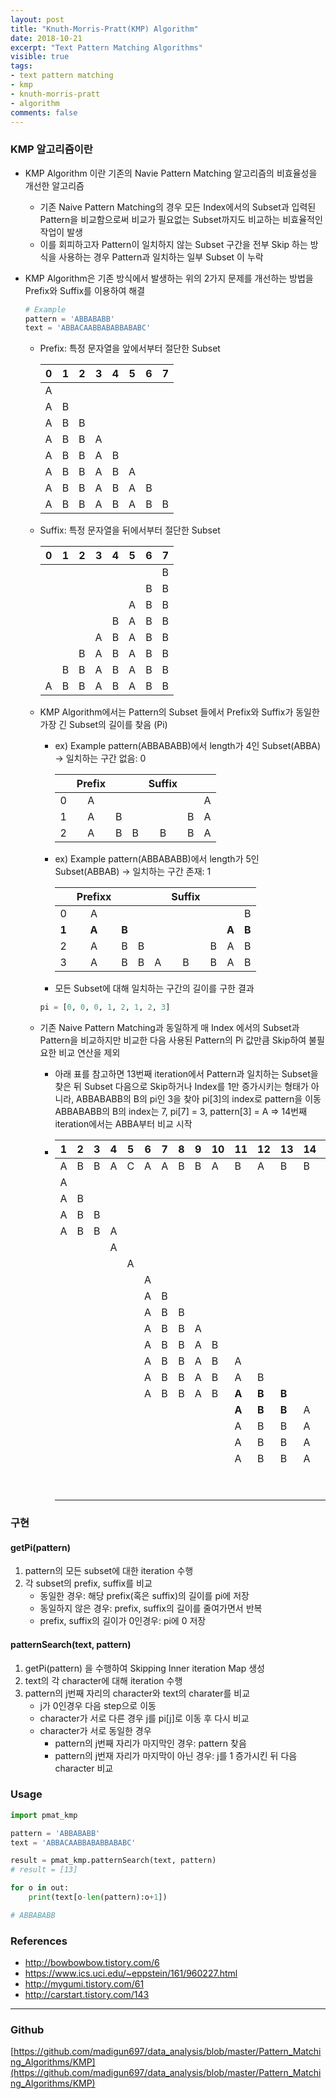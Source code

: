 ```yaml
---
layout: post
title: "Knuth-Morris-Pratt(KMP) Algorithm"
date: 2018-10-21
excerpt: "Text Pattern Matching Algorithms"
visible: true
tags: 
- text pattern matching
- kmp
- knuth-morris-pratt
- algorithm
comments: false
---
```


### KMP 알고리즘이란

* KMP Algorithm 이란 기존의 Navie Pattern Matching 알고리즘의 비효율성을 개선한 알고리즘
  * 기존 Naive Pattern Matching의 경우 모든 Index에서의 Subset과 입력된 Pattern을 비교함으로써 비교가 필요없는 Subset까지도 비교하는 비효율적인 작업이 발생
  * 이를 회피하고자 Pattern이 일치하지 않는 Subset 구간을 전부 Skip 하는 방식을 사용하는 경우 Pattern과 일치하는 일부 Subset 이 누락
* KMP Algorithm은 기존 방식에서 발생하는 위의 2가지 문제를 개선하는 방법을 Prefix와 Suffix를 이용하여 해결
  ```  python
  # Example
  pattern = 'ABBABABB'
  text = 'ABBACAABBABABBABABC'
  ```

  * Prefix: 특정 문자열을 앞에서부터 절단한 Subset 

      |  0   |  1   |  2   |  3   |  4   |  5   |  6   |  7   |
      | :--: | :--: | :--: | :--: | :--: | :--: | :--: | :--: |
      |  A   |      |      |      |      |      |      |      |
      |  A   |  B   |      |      |      |      |      |      |
      |  A   |  B   |  B   |      |      |      |      |      |
      |  A   |  B   |  B   |  A   |      |      |      |      |
      |  A   |  B   |  B   |  A   |  B   |      |      |      |
      |  A   |  B   |  B   |  A   |  B   |  A   |      |      |
      |  A   |  B   |  B   |  A   |  B   |  A   |  B   |      |
      |  A   |  B   |  B   |  A   |  B   |  A   |  B   |  B   |

  * Suffix: 특정 문자열을 뒤에서부터 절단한 Subset

      |  0   |  1   |  2   |  3   |  4   |  5   |  6   |  7   |
      | :--: | :--: | :--: | :--: | :--: | :--: | :--: | :--: |
      |      |      |      |      |      |      |      |  B   |
      |      |      |      |      |      |      |  B   |  B   |
      |      |      |      |      |      |  A   |  B   |  B   |
      |      |      |      |      |  B   |  A   |  B   |  B   |
      |      |      |      |  A   |  B   |  A   |  B   |  B   |
      |      |      |  B   |  A   |  B   |  A   |  B   |  B   |
      |      |  B   |  B   |  A   |  B   |  A   |  B   |  B   |
      |  A   |  B   |  B   |  A   |  B   |  A   |  B   |  B   |

  * KMP Algorithm에서는 Pattern의 Subset 들에서 Prefix와 Suffix가 동일한 가장 긴 Subset의 길이를 찾음 (Pi)

    * ex) Example pattern(ABBABABB)에서 length가 4인 Subset(ABBA) -> 일치하는 구간 없음: 0

      |      | Prefix |      |      | Suffix |      |      |
      | :--: | :----: | :--: | :--: | :----: | :--: | :--: |
      |  0   |   A    |      |      |        |      |  A   |
      |  1   |   A    |  B   |      |        |  B   |  A   |
      |  2   |   A    |  B   |  B   |   B    |  B   |  A   |

    * ex) Example pattern(ABBABABB)에서 length가 5인 Subset(ABBAB) -> 일치하는 구간 존재: 1

      |       | Prefixx |       |      |      | Suffix |      |       |       |
      | :---: | :-----: | :---: | :--: | :--: | :----: | :--: | :---: | :---: |
      |   0   |    A    |       |      |      |        |      |       |   B   |
      | **1** |  **A**  | **B** |      |      |        |      | **A** | **B** |
      |   2   |    A    |   B   |  B   |      |        |  B   |   A   |   B   |
      |   3   |    A    |   B   |  B   |  A   |   B    |  B   |   A   |   B   |

    * 모든 Subset에 대해 일치하는 구간의 길이를 구한 결과

    ``` python
    pi = [0, 0, 0, 1, 2, 1, 2, 3]
    ```

  * 기존 Naive Pattern Matching과 동일하게 매 Index 에서의 Subset과 Pattern을 비교하지만 비교한 다음 사용된 Pattern의 Pi 값만큼 Skip하여 불필요한 비교 연산을 제외

      * 아래 표를 참고하면 13번째 iteration에서 Pattern과 일치하는 Subset을 찾은 뒤 Subset 다음으로 Skip하거나 Index를 1만 증가시키는 형태가 아니라, ABBABABB의 B의 pi인 3을 찾아 pi[3]의 index로 pattern을 이동
          ABBABABB의 B의 index는 7, pi[7] = 3, pattern[3] = A => 14번째 iteration에서는 ABBA부터 비교 시작

      * | 1    | 2    | 3    | 4    | 5    | 6    | 7    | 8    | 9    | 10   | 11   | 12   | 13   | 14   | 15   | 16   | 17   | 18   | 19   |
          | ---- | ---- | ---- | ---- | ---- | ---- | ---- | ---- | ---- | ---- | ---- | ---- | ---- | ---- | ---- | ---- | ---- | ---- | ---- |
          | A    | B    | B    | A    | C    | A    | A    | B    | B    | A    | B    | A    | B    | B    | A    | B    | A    | B    | C    |
          | A    |      |      |      |      |      |      |      |      |      |      |      |      |      |      |      |      |      |      |
          | A    | B    |      |      |      |      |      |      |      |      |      |      |      |      |      |      |      |      |      |
          | A    | B    | B    |      |      |      |      |      |      |      |      |      |      |      |      |      |      |      |      |
          | A    | B    | B    | A    |      |      |      |      |      |      |      |      |      |      |      |      |      |      |      |
          |      |      |      | A    |      |      |      |      |      |      |      |      |      |      |      |      |      |      |      |
          |      |      |      |      | A    |      |      |      |      |      |      |      |      |      |      |      |      |      |      |
          |      |      |      |      |      | A    |      |      |      |      |      |      |      |      |      |      |      |      |      |
          |      |      |      |      |      | A    | B    |      |      |      |      |      |      |      |      |      |      |      |      |
          |      |      |      |      |      | A    | B    | B    |      |      |      |      |      |      |      |      |      |      |      |
          |      |      |      |      |      | A    | B    | B    | A    |      |      |      |      |      |      |      |      |      |      |
          |      |      |      |      |      | A    | B    | B    | A    | B    |      |      |      |      |      |      |      |      |      |
          |      |      |      |      |      | A    | B    | B    | A    | B    | A    |      |      |      |      |      |      |      |      |
          |      |      |      |      |      | A    | B    | B    | A    | B    | A    | B    |      |      |      |      |      |      |      |
          |      |      |      |      |      | A    | B    | B    | A    | B    | **A** | **B** | **B** |      |      |      |      |      |      |
          |      |      |      |      |      |      |      |      |      |      | **A** | **B** | **B** | A    |      |      |      |      |      |
          |      |      |      |      |      |      |      |      |      |      | A    | B    | B    | A    | B    |      |      |      |      |
          |      |      |      |      |      |      |      |      |      |      | A    | B    | B    | A    | B    | A    |      |      |      |
          |      |      |      |      |      |      |      |      |      |      | A    | B    | B    | A    | B    | A    | B    |      |      |
          | | | | | | | | | | |  |  |  |  |  |  |  | A | |
          | | | | | | | | | | |  |  |  |  |  |  |  |  | A |

### 구현

#### getPi(pattern)

1. pattern의 모든 subset에 대한 iteration 수행
2. 각 subset의 prefix, suffix를 비교
   * 동일한 경우: 해당 prefix(혹은 suffix)의 길이를 pi에 저장
   * 동일하지 않은 경우: prefix, suffix의 길이를 줄여가면서 반복
   * prefix, suffix의 길이가 0인경우: pi에 0 저장
#### patternSearch(text, pattern)

1. getPi(pattern) 을 수행하여 Skipping Inner iteration Map 생성
2. text의 각 character에 대해 iteration 수행
3. pattern의 j번째 자리의 character와 text의 charater를 비교
   * j가 0인경우 다음 step으로 이동
   * character가 서로 다른 경우 j를 pi[j]로 이동 후 다시 비교
   * character가 서로 동일한 경우
      * pattern의 j번째 자리가 마지막인 경우: pattern 찾음
      * pattern의 j번재 자리가 마지막이 아닌 경우: j를 1 증가시킨 뒤 다음 character 비교

### Usage

```python
import pmat_kmp

pattern = 'ABBABABB'
text = 'ABBACAABBABABBABABC'

result = pmat_kmp.patternSearch(text, pattern)
# result = [13]

for o in out:
    print(text[o-len(pattern):o+1])

# ABBABABB
```



### References

* http://bowbowbow.tistory.com/6
* https://www.ics.uci.edu/~eppstein/161/960227.html
* http://mygumi.tistory.com/61
* http://carstart.tistory.com/143



---

### Github
[https://github.com/madigun697/data_analysis/blob/master/Pattern_Matching_Algorithms/KMP](https://github.com/madigun697/data_analysis/blob/master/Pattern_Matching_Algorithms/KMP)